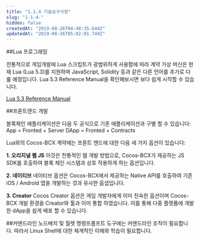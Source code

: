 ```yaml
---
title: "1.1.4 기술요구사항"
slug: "1-1-4-"
hidden: false
createdAt: "2019-08-26T04:48:35.644Z"
updatedAt: "2019-08-26T05:02:01.749Z"
---
```

##Lua 프로그래밍

전통적으로 게임개발에 Lua 스크립트가 광범위하게 사용함에 따라 계약 가상 머신은 현재 Lua (Lua 5.3)를 지원하며 JavaScript, Solidity 등과 같은 다른 언어를 추가로 다룰 예정입니다. Lua 5.3 Reference Manual을 확인해보시면 보다 쉽게 시작할 수 있습니다.

[Lua 5.3 Reference Manual](https://www.lua.org/manual/5.3/)

##프론트엔드 개발

블록체인 애플리케이션은 다음 두 공식으로 기존 애플리케이션과 구별 할 수 있습니다:
App =  Fronted + Server
DApp = Fronted + Contracts

Lua와의 Cocos-BCX 계약에는 프론트 엔드에 대한 다음 세 가지 옵션이 있습니다:

**1. 오리지널 웹 JS**
이것은 전통적인 웹 개발 방법으로, Cocos-BCX가 제공하는 JS SDK를 호출하여 블록 체인 시스템과 상호 작용하게 하는 옵션입니다.

**2. 네이티브**
네이티브 옵션은 Cocos-BCX에서 제공하는 Native API를 호출하여 기존 iOS / Android 앱을 개발하는 것과 유사한 옵셥입니다.

**3. Creator**
Cocos Creator 옵션은 게임 개발자에게 이미 친숙한 옵션이며 Cocos-BCX 개발 환경을 Creator와 툴과 이미 통합 하였습니다. 이를 통해 다중 플랫폼에 개발한 dApp을 쉽게 배포 할 수 있습니다.


##커맨드라인
노드배치 및 월렛 명령프롬프트 도구에는 커맨드라인 조작이 필요합니다. 따라서 Linux Shell에 대한 체계적인 이해와 학습이 필요합니다.